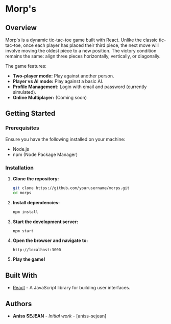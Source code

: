 # Morp's

## Overview

Morp's is a dynamic tic-tac-toe game built with React. Unlike the classic tic-tac-toe, once each player has placed their third piece, the next move will involve moving the oldest piece to a new position. The victory condition remains the same: align three pieces horizontally, vertically, or diagonally.

The game features:
- **Two-player mode:** Play against another person.
- **Player vs AI mode:** Play against a basic AI.
- **Profile Management:** Login with email and password (currently simulated).
- **Online Multiplayer:** (Coming soon)

## Getting Started

### Prerequisites

Ensure you have the following installed on your machine:
- Node.js
- npm (Node Package Manager)

### Installation

1. **Clone the repository:**
   ```bash
   git clone https://github.com/yourusername/morps.git
   cd morps

    ```
2. **Install dependencies:**
    ```bash
    npm install
    ```

3. **Start the development server:**
    ```bash
    npm start
    ```

4. **Open the browser and navigate to:**
    ```
    http://localhost:3000
    ```

5. **Play the game!**

## Built With

- [React](https://reactjs.org/) - A JavaScript library for building user interfaces.

## Authors

- **Aniss SEJEAN** - *Initial work* - [aniss-sejean]